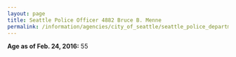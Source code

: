 ```yaml
---
layout: page
title: Seattle Police Officer 4882 Bruce B. Menne
permalink: /information/agencies/city_of_seattle/seattle_police_department/copbook/4882/
---
```


**Age as of Feb. 24, 2016:** 55
